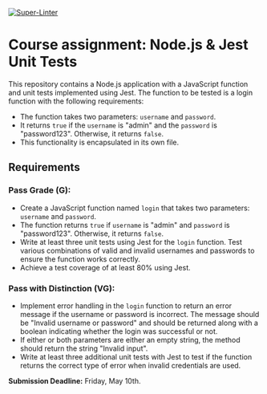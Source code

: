 [![Super-Linter](https://github.com/paulinakiendys/KKMVT24D1-inlamningsuppgift-1/actions/workflows/super-linter.yml/badge.svg)](https://github.com/marketplace/actions/super-linter)

# Course assignment: Node.js & Jest Unit Tests

This repository contains a Node.js application with a JavaScript function and unit tests implemented using Jest. The function to be tested is a login function with the following requirements:

- The function takes two parameters: `username` and `password`.
- It returns `true` if the `username` is "admin" and the `password` is "password123". Otherwise, it returns `false`.
- This functionality is encapsulated in its own file.

## Requirements

### Pass Grade (G):

- Create a JavaScript function named `login` that takes two parameters: `username` and `password`.
- The function returns `true` if `username` is "admin" and `password` is "password123". Otherwise, it returns `false`.
- Write at least three unit tests using Jest for the `login` function. Test various combinations of valid and invalid usernames and passwords to ensure the function works correctly.
- Achieve a test coverage of at least 80% using Jest.

### Pass with Distinction (VG):

- Implement error handling in the `login` function to return an error message if the username or password is incorrect. The message should be "Invalid username or password" and should be returned along with a boolean indicating whether the login was successful or not.
- If either or both parameters are either an empty string, the method should return the string "Invalid input".
- Write at least three additional unit tests with Jest to test if the function returns the correct type of error when invalid credentials are used.

**Submission Deadline:** Friday, May 10th.
